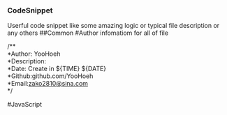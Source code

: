 ### CodeSnippet
Userful code snippet like some  amazing logic or typical file description or any others
##Common
#Author infomatiom for all of file

/**  
*Author: YooHoeh  
*Description:  
*Date: Create in ${TIME} ${DATE}  
*Github:github.com/YooHoeh  
*Email:zako2810@sina.com  
*/

#JavaScript
